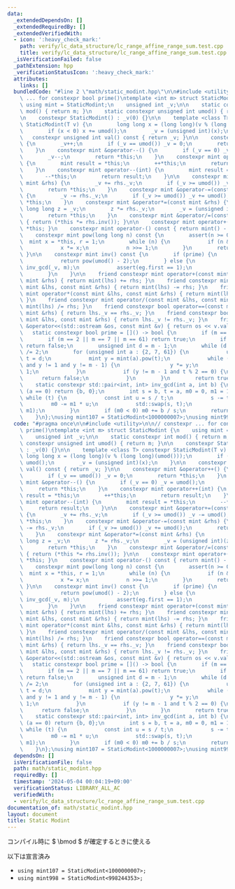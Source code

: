 ```yaml
---
data:
  _extendedDependsOn: []
  _extendedRequiredBy: []
  _extendedVerifiedWith:
  - icon: ':heavy_check_mark:'
    path: verify/lc_data_structure/lc_range_affine_range_sum.test.cpp
    title: verify/lc_data_structure/lc_range_affine_range_sum.test.cpp
  _isVerificationFailed: false
  _pathExtension: hpp
  _verificationStatusIcon: ':heavy_check_mark:'
  attributes:
    links: []
  bundledCode: "#line 2 \"math/static_modint.hpp\"\n\n#include <utility>\n\n// constexpr\
    \ ... for constexpr bool prime()\ntemplate <int m> struct StaticModint {\n   \
    \ using mint = StaticModint;\n    unsigned int _v;\n\n    static constexpr int\
    \ mod() { return m; }\n    static constexpr unsigned int umod() { return m; }\n\
    \n    constexpr StaticModint() : _v(0) {}\n\n    template <class T> constexpr\
    \ StaticModint(T v) {\n        long long x = (long long)(v % (long long)(umod()));\n\
    \        if (x < 0) x += umod();\n        _v = (unsigned int)(x);\n    }\n\n \
    \   constexpr unsigned int val() const { return _v; }\n\n    constexpr mint &operator++()\
    \ {\n        _v++;\n        if (_v == umod()) _v = 0;\n        return *this;\n\
    \    }\n    constexpr mint &operator--() {\n        if (_v == 0) _v = umod();\n\
    \        _v--;\n        return *this;\n    }\n    constexpr mint operator++(int)\
    \ {\n        mint result = *this;\n        ++*this;\n        return result;\n\
    \    }\n    constexpr mint operator--(int) {\n        mint result = *this;\n \
    \       --*this;\n        return result;\n    }\n\n    constexpr mint &operator+=(const\
    \ mint &rhs) {\n        _v += rhs._v;\n        if (_v >= umod()) _v -= umod();\n\
    \        return *this;\n    }\n    constexpr mint &operator-=(const mint &rhs)\
    \ {\n        _v -= rhs._v;\n        if (_v >= umod()) _v += umod();\n        return\
    \ *this;\n    }\n    constexpr mint &operator*=(const mint &rhs) {\n        unsigned\
    \ long long z = _v;\n        z *= rhs._v;\n        _v = (unsigned int)(z % umod());\n\
    \        return *this;\n    }\n    constexpr mint &operator/=(const mint &rhs)\
    \ { return (*this *= rhs.inv()); }\n\n    constexpr mint operator+() const { return\
    \ *this; }\n    constexpr mint operator-() const { return mint() - *this; }\n\n\
    \    constexpr mint pow(long long n) const {\n        assert(n >= 0);\n      \
    \  mint x = *this, r = 1;\n        while (n) {\n            if (n & 1) r *= x;\n\
    \            x *= x;\n            n >>= 1;\n        }\n        return r;\n   \
    \ }\n\n    constexpr mint inv() const {\n        if (prime) {\n            assert(_v);\n\
    \            return pow(umod() - 2);\n        } else {\n            auto eg =\
    \ inv_gcd(_v, m);\n            assert(eg.first == 1);\n            return eg.second;\n\
    \        }\n    }\n\n    friend constexpr mint operator+(const mint &lhs, const\
    \ mint &rhs) { return mint(lhs) += rhs; }\n    friend constexpr mint operator-(const\
    \ mint &lhs, const mint &rhs) { return mint(lhs) -= rhs; }\n    friend constexpr\
    \ mint operator*(const mint &lhs, const mint &rhs) { return mint(lhs) *= rhs;\
    \ }\n    friend constexpr mint operator/(const mint &lhs, const mint &rhs) { return\
    \ mint(lhs) /= rhs; }\n    friend constexpr bool operator==(const mint &lhs, const\
    \ mint &rhs) { return lhs._v == rhs._v; }\n    friend constexpr bool operator!=(const\
    \ mint &lhs, const mint &rhs) { return lhs._v != rhs._v; }\n    friend std::ostream\
    \ &operator<<(std::ostream &os, const mint &v) { return os << v.val(); }\n\n \
    \   static constexpr bool prime = []() -> bool {\n        if (m == 1) return false;\n\
    \        if (m == 2 || m == 7 || m == 61) return true;\n        if (m % 2 == 0)\
    \ return false;\n        unsigned int d = m - 1;\n        while (d % 2 == 0) d\
    \ /= 2;\n        for (unsigned int a : {2, 7, 61}) {\n            unsigned int\
    \ t = d;\n            mint y = mint(a).pow(t);\n            while (t != m - 1\
    \ and y != 1 and y != m - 1) {\n                y *= y;\n                t <<=\
    \ 1;\n            }\n            if (y != m - 1 and t % 2 == 0) {\n          \
    \      return false;\n            }\n        }\n        return true;\n    }();\n\
    \    static constexpr std::pair<int, int> inv_gcd(int a, int b) {\n        if\
    \ (a == 0) return {b, 0};\n        int s = b, t = a, m0 = 0, m1 = 1;\n       \
    \ while (t) {\n            const int u = s / t;\n            s -= t * u;\n   \
    \         m0 -= m1 * u;\n            std::swap(s, t);\n            std::swap(m0,\
    \ m1);\n        }\n        if (m0 < 0) m0 += b / s;\n        return {s, m0};\n\
    \    }\n};\nusing mint107 = StaticModint<1000000007>;\nusing mint998 = StaticModint<998244353>;\n"
  code: "#pragma once\n\n#include <utility>\n\n// constexpr ... for constexpr bool\
    \ prime()\ntemplate <int m> struct StaticModint {\n    using mint = StaticModint;\n\
    \    unsigned int _v;\n\n    static constexpr int mod() { return m; }\n    static\
    \ constexpr unsigned int umod() { return m; }\n\n    constexpr StaticModint()\
    \ : _v(0) {}\n\n    template <class T> constexpr StaticModint(T v) {\n       \
    \ long long x = (long long)(v % (long long)(umod()));\n        if (x < 0) x +=\
    \ umod();\n        _v = (unsigned int)(x);\n    }\n\n    constexpr unsigned int\
    \ val() const { return _v; }\n\n    constexpr mint &operator++() {\n        _v++;\n\
    \        if (_v == umod()) _v = 0;\n        return *this;\n    }\n    constexpr\
    \ mint &operator--() {\n        if (_v == 0) _v = umod();\n        _v--;\n   \
    \     return *this;\n    }\n    constexpr mint operator++(int) {\n        mint\
    \ result = *this;\n        ++*this;\n        return result;\n    }\n    constexpr\
    \ mint operator--(int) {\n        mint result = *this;\n        --*this;\n   \
    \     return result;\n    }\n\n    constexpr mint &operator+=(const mint &rhs)\
    \ {\n        _v += rhs._v;\n        if (_v >= umod()) _v -= umod();\n        return\
    \ *this;\n    }\n    constexpr mint &operator-=(const mint &rhs) {\n        _v\
    \ -= rhs._v;\n        if (_v >= umod()) _v += umod();\n        return *this;\n\
    \    }\n    constexpr mint &operator*=(const mint &rhs) {\n        unsigned long\
    \ long z = _v;\n        z *= rhs._v;\n        _v = (unsigned int)(z % umod());\n\
    \        return *this;\n    }\n    constexpr mint &operator/=(const mint &rhs)\
    \ { return (*this *= rhs.inv()); }\n\n    constexpr mint operator+() const { return\
    \ *this; }\n    constexpr mint operator-() const { return mint() - *this; }\n\n\
    \    constexpr mint pow(long long n) const {\n        assert(n >= 0);\n      \
    \  mint x = *this, r = 1;\n        while (n) {\n            if (n & 1) r *= x;\n\
    \            x *= x;\n            n >>= 1;\n        }\n        return r;\n   \
    \ }\n\n    constexpr mint inv() const {\n        if (prime) {\n            assert(_v);\n\
    \            return pow(umod() - 2);\n        } else {\n            auto eg =\
    \ inv_gcd(_v, m);\n            assert(eg.first == 1);\n            return eg.second;\n\
    \        }\n    }\n\n    friend constexpr mint operator+(const mint &lhs, const\
    \ mint &rhs) { return mint(lhs) += rhs; }\n    friend constexpr mint operator-(const\
    \ mint &lhs, const mint &rhs) { return mint(lhs) -= rhs; }\n    friend constexpr\
    \ mint operator*(const mint &lhs, const mint &rhs) { return mint(lhs) *= rhs;\
    \ }\n    friend constexpr mint operator/(const mint &lhs, const mint &rhs) { return\
    \ mint(lhs) /= rhs; }\n    friend constexpr bool operator==(const mint &lhs, const\
    \ mint &rhs) { return lhs._v == rhs._v; }\n    friend constexpr bool operator!=(const\
    \ mint &lhs, const mint &rhs) { return lhs._v != rhs._v; }\n    friend std::ostream\
    \ &operator<<(std::ostream &os, const mint &v) { return os << v.val(); }\n\n \
    \   static constexpr bool prime = []() -> bool {\n        if (m == 1) return false;\n\
    \        if (m == 2 || m == 7 || m == 61) return true;\n        if (m % 2 == 0)\
    \ return false;\n        unsigned int d = m - 1;\n        while (d % 2 == 0) d\
    \ /= 2;\n        for (unsigned int a : {2, 7, 61}) {\n            unsigned int\
    \ t = d;\n            mint y = mint(a).pow(t);\n            while (t != m - 1\
    \ and y != 1 and y != m - 1) {\n                y *= y;\n                t <<=\
    \ 1;\n            }\n            if (y != m - 1 and t % 2 == 0) {\n          \
    \      return false;\n            }\n        }\n        return true;\n    }();\n\
    \    static constexpr std::pair<int, int> inv_gcd(int a, int b) {\n        if\
    \ (a == 0) return {b, 0};\n        int s = b, t = a, m0 = 0, m1 = 1;\n       \
    \ while (t) {\n            const int u = s / t;\n            s -= t * u;\n   \
    \         m0 -= m1 * u;\n            std::swap(s, t);\n            std::swap(m0,\
    \ m1);\n        }\n        if (m0 < 0) m0 += b / s;\n        return {s, m0};\n\
    \    }\n};\nusing mint107 = StaticModint<1000000007>;\nusing mint998 = StaticModint<998244353>;"
  dependsOn: []
  isVerificationFile: false
  path: math/static_modint.hpp
  requiredBy: []
  timestamp: '2024-05-04 00:04:19+09:00'
  verificationStatus: LIBRARY_ALL_AC
  verifiedWith:
  - verify/lc_data_structure/lc_range_affine_range_sum.test.cpp
documentation_of: math/static_modint.hpp
layout: document
title: Static Modint
---
```


コンパイル時に $ \bmod $ が確定するときに使える

以下は宣言済み
- `using mint107 = StaticModint<1000000007>;`
- `using mint998 = StaticModint<998244353>;`
